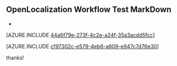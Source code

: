 ## OpenLocalization Workflow Test MarkDown
* 

[AZURE.INCLUDE [44a6f79e-273f-4c2e-a24f-35a3acdd5fcc](calleeMd1.md)]



[AZURE.INCLUDE [cf97302c-e579-4eb6-a609-e947c7d76e30](calleeMd2.md)]

 
thanks!